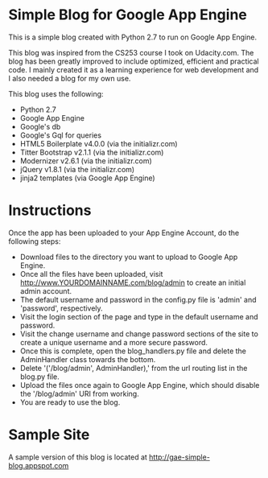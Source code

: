 Simple Blog for Google App Engine
=================================

This is a simple blog created with Python 2.7 to run on Google App Engine.

This blog was inspired from the CS253 course I took on Udacity.com. The blog has been greatly improved to
include optimized, efficient and practical code. I mainly created it as a learning experience for
web development and I also needed a blog for my own use.

This blog uses the following:

- Python 2.7
- Google App Engine
- Google's db 
- Google's Gql for queries
- HTML5 Boilerplate v4.0.0 (via the initializr.com)
- Titter Bootstrap v2.1.1 (via the initializr.com)
- Modernizer v2.6.1 (via the initializr.com)
- jQuery v1.8.1 (via the initializr.com)
- jinja2 templates (via Google App Engine)


Instructions
============

Once the app has been uploaded to your App Engine Account, do the following steps:

- Download files to the directory you want to upload to Google App Engine.
- Once all the files have been uploaded, visit http://www.YOURDOMAINNAME.com/blog/admin to create an 
  initial admin account.
- The default username and password in the config.py file is 'admin' and 'password', respectively.
- Visit the login section of the page and type in the default username and password.
- Visit the change username and change password sections of the site to create a unique username
  and a more secure password.
- Once this is complete, open the blog_handlers.py file and delete the AdminHandler class towards the bottom.
- Delete '('/blog/admin', AdminHandler),' from the url routing list in the blog.py file.
- Upload the files once again to Google App Engine, which should disable the '/blog/admin' URI from working.
- You are ready to use the blog.


Sample Site
============

A sample version of this blog is located at http://gae-simple-blog.appspot.com

